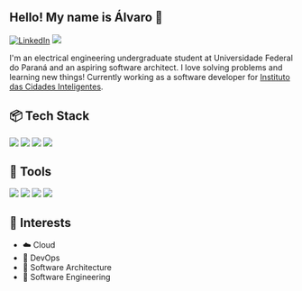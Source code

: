 ## Hello! My name is Álvaro 👋
[![LinkedIn](https://img.shields.io/badge/LinkedIn-0077B5?style=for-the-badge&logo=linkedin&logoColor=white)](https://www.linkedin.com/in/alvaro-jose-baranoski/)
[![](https://img.shields.io/badge/Gmail-D14836?style=for-the-badge&logo=gmail&logoColor=white)](mailto:alvarojosebaranoski01@gmail.com)


I'm an electrical engineering undergraduate student at Universidade Federal do Paraná and an aspiring software architect. I love solving problems and learning new things! Currently working as a software developer for [Instituto das Cidades Inteligentes](https://www.ici.curitiba.org.br/).


## :package: Tech Stack

![](https://img.shields.io/badge/.NET-5C2D91?style=for-the-badge&logo=.net&logoColor=white)
![](https://img.shields.io/badge/Python-14354C?style=for-the-badge&logo=python&logoColor=white)
![](https://img.shields.io/badge/Angular-DD0031?style=for-the-badge&logo=angular&logoColor=white)
![](https://img.shields.io/badge/Ionic-3880FF?style=for-the-badge&logo=ionic&logoColor=white)

## :wrench: Tools
![](https://img.shields.io/badge/git-ff4500?style=for-the-badge&logo=git&logoColor=white)
![](https://img.shields.io/badge/docker-0095ff?style=for-the-badge&logo=docker&logoColor=white)
![](https://img.shields.io/badge/k8s-0077cc?style=for-the-badge&logo=kubernetes&logoColor=white)
![](https://img.shields.io/badge/Microsoft_Azure-0089D6?style=for-the-badge&logo=microsoft-azure&logoColor=white)

## :round_pushpin: Interests
- :cloud: Cloud
- :rocket: DevOps
- :dart: Software Architecture
- :construction_worker: Software Engineering
